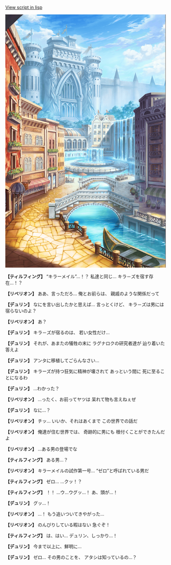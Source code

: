 [View script in lisp](../scripts/1730102.txt)

![006_town.png](../images/backgrounds/006_town.png)

**【ティルフィング】**
“キラーメイル”…！？
私達と同じ…
キラ－ズを宿す存在…！？

**【リベリオン】**
ああ、言っただろ…
俺とお前らは、
親戚のような関係だって

**【デュリン】**
なにを言い出したかと思えば…
言っとくけど、
キラ－ズは男には宿らないのよ？

**【リベリオン】**
あ？

**【デュリン】**
キラ－ズが宿るのは、
若い女性だけ…

**【デュリン】**
それが、あまたの犠牲の末に
ラグナロクの研究者達が
辿り着いた答えよ

**【デュリン】**
アンタに移植してごらんなさい…

**【デュリン】**
キラーズが持つ狂気に精神が壊されて
あっという間に
死に至ることになるわ

**【デュリン】**
…わかった？

**【リベリオン】**
…ったく、お前ってヤツは
呆れて物も言えねぇぜ

**【デュリン】**
なに…？

**【リベリオン】**
チッ…
いいか、それはあくまで
この世界での話だ

**【リベリオン】**
俺達が住む世界では、
奇跡的に男にも
根付くことができたんだよ

**【リベリオン】**
…ある男の登場でな

**【ティルフィング】**
ある男…？

**【リベリオン】**
キラーメイルの試作第一号…
“ゼロ”と呼ばれている男だ

**【ティルフィング】**
ゼロ…
…クッ！？

**【ティルフィング】**
！！
…ウ…ウグッ…！
あ、頭が…！

**【デュリン】**
グッ…！

**【リベリオン】**
…！
もう追いついてきやがった…

**【リベリオン】**
のんびりしている暇はない
急ぐぞ！

**【ティルフィング】**
は、はい…
デュリン、しっかり…！

**【デュリン】**
今まで以上に、鮮明に…

**【デュリン】**
ゼロ…
その男のことを、
アタシは知っているの…？